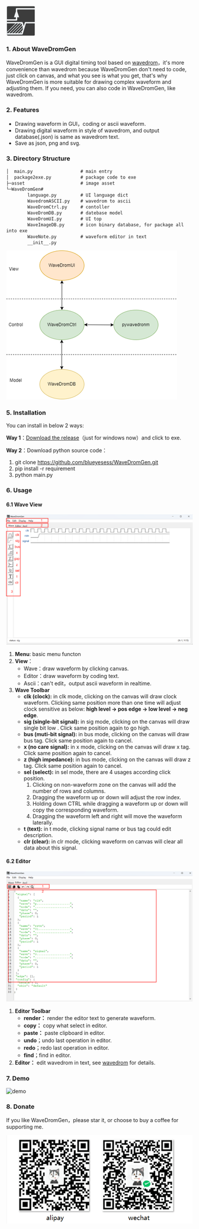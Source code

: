 ![logo](asset/md/logo.png "logo")
### 1. About WaveDromGen

WaveDromGen is a GUI digital timing tool based on [wavedrom](https://wavedrom.com)，it's more convenience than wavedrom because WaveDromGen don't need to code, just click on canvas, and what you see is what you get, that's why WaveDromGen is more suitable for drawing complex waveform and adjusting them. If you need, you can also code in WaveDromGen, like wavedrom.

### 2. Features
- Drawing waveform in GUI，coding or ascii waveform.
- Drawing digital waveform in style of wavedrom, and output database(.json) is same as wavedrom text.
- Save as json, png and svg.

### 3. Directory Structure
```commandline
│  main.py                  # main entry
│  package2exe.py           # package code to exe
├─asset                     # image asset
└─WaveDromGen# 
        language.py         # UI language dict
        WavedromASCII.py    # wavedrom to ascii
        WaveDromCtrl.py     # contoller
        WaveDromDB.py       # datebase model
        WaveDromUI.py       # UI top
        WaveImageDB.py      # icon binary database, for package all into exe
        WaveNote.py         # waveform editor in text
        __init__.py
```
![structure](asset/md/struct_en.png "soft structure")

### 5. Installation
You can install in below 2 ways:

**Way 1**：[Download the release](https://github.com/blueyesess/WaveDromGen/releases)（just for windows now）and click to exe.

**Way 2**：Download python source code：
   1. git clone https://github.com/blueyesess/WaveDromGen.git
   2. pip install -r requirement
   3. python main.py

### 6. Usage
#### 6.1 Wave View
![ui](asset/md/ui_en.png "ui")

1. **Menu**: basic menu functon
2. **View**：
	- Wave：draw waveform by clicking canvas.
	- Editor：draw waveform by coding text.
	- Ascii：can't edit，output ascii waveform in realtime.
3. **Wave Toolbar**
	- **clk (clock):** in clk mode, clicking on the canvas will draw clock waveform. Clicking same position more than one time will adjust clock sensitive as below: **high level -> pos edge -> low level -> neg edge**.
    - **sig (single-bit signal):** in sig mode, clicking on the canvas will draw single bit low . Click same position again to go high.
    - **bus (muti-bit signal):** in bus mode, clicking on the canvas will draw bus tag. Click same position again to cancel.
    - **x (no care signal):** in x mode, clicking on the canvas will draw x tag. Click same position again to cancel.
    - **z (high impedance):** in bus mode, clicking on the canvas will draw z tag. Click same position again to cancel.
    - **sel (select):** in sel mode, there are 4 usages according click position.
      1. Clicking on non-waveform zone on the canvas will add the number of rows and columns. 
      2. Dragging the waveform up or down will adjust the row index.
      3. Holding down CTRL while dragging a waveform up or down will copy the corresponding waveform.
      4. Dragging the waveform left and right will move the waveform laterally.
    - **t (text):** in t mode, clicking signal name or bus tag could edit description.
    - **clr (clear):** in clr mode, clicking waveform on canvas will clear all data about this signal.

#### 6.2 Editor

![ui2](asset/md/ui2_en.png "ui2")

1. **Editor Toolbar**
   - **render：** render the editor text to generate waveform.
   - **copy：** copy what select in editor.
   - **paste：** paste clipboard in editor.
   - **undo**；undo last operation in editor.
   - **redo**；redo last operation in editor.
   - **find**；find in editor.
2. **Editor：** edit wavedrom in text, see [wavedrom](https://wavedrom.com/tutorial.html) for details.

### 7. Demo
![demo](asset/md/demo.gif "demo")


### 8. Donate
If you like WaveDromGen，please star it, or choose to buy a coffee for supporting me.

![pay](asset/md/pay.png "pay")


